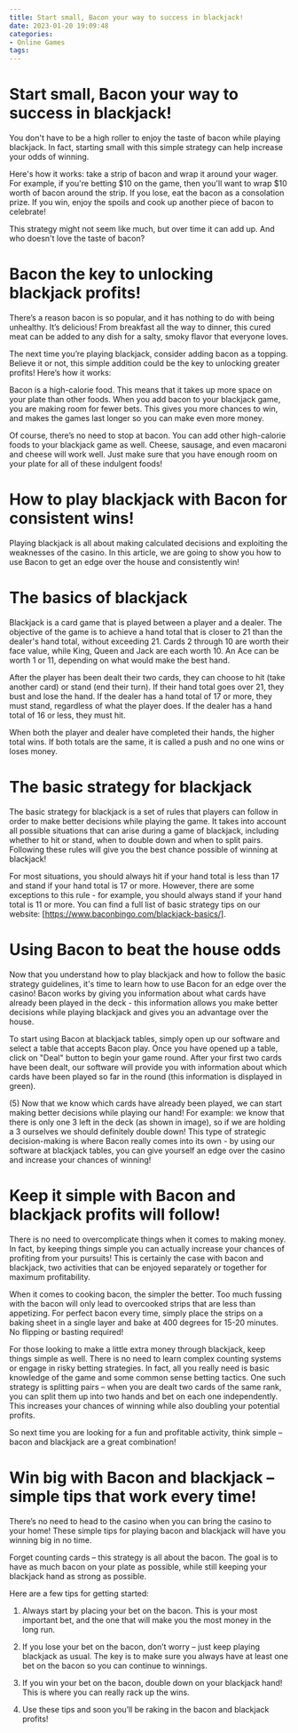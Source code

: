 ```yaml
---
title: Start small, Bacon your way to success in blackjack!
date: 2023-01-20 19:09:48
categories:
- Online Games
tags:
---
```



#  Start small, Bacon your way to success in blackjack!

You don't have to be a high roller to enjoy the taste of bacon while playing blackjack. In fact, starting small with this simple strategy can help increase your odds of winning.

Here's how it works: take a strip of bacon and wrap it around your wager. For example, if you're betting $10 on the game, then you'll want to wrap $10 worth of bacon around the strip. If you lose, eat the bacon as a consolation prize. If you win, enjoy the spoils and cook up another piece of bacon to celebrate!

This strategy might not seem like much, but over time it can add up. And who doesn't love the taste of bacon?

#  Bacon the key to unlocking blackjack profits!

There’s a reason bacon is so popular, and it has nothing to do with being unhealthy. It’s delicious! From breakfast all the way to dinner, this cured meat can be added to any dish for a salty, smoky flavor that everyone loves.

The next time you’re playing blackjack, consider adding bacon as a topping. Believe it or not, this simple addition could be the key to unlocking greater profits! Here’s how it works:

Bacon is a high-calorie food. This means that it takes up more space on your plate than other foods. When you add bacon to your blackjack game, you are making room for fewer bets. This gives you more chances to win, and makes the games last longer so you can make even more money.

Of course, there’s no need to stop at bacon. You can add other high-calorie foods to your blackjack game as well. Cheese, sausage, and even macaroni and cheese will work well. Just make sure that you have enough room on your plate for all of these indulgent foods!

#  How to play blackjack with Bacon for consistent wins!

Playing blackjack is all about making calculated decisions and exploiting the weaknesses of the casino. In this article, we are going to show you how to use Bacon to get an edge over the house and consistently win!

# The basics of blackjack

Blackjack is a card game that is played between a player and a dealer. The objective of the game is to achieve a hand total that is closer to 21 than the dealer's hand total, without exceeding 21. Cards 2 through 10 are worth their face value, while King, Queen and Jack are each worth 10. An Ace can be worth 1 or 11, depending on what would make the best hand.

After the player has been dealt their two cards, they can choose to hit (take another card) or stand (end their turn). If their hand total goes over 21, they bust and lose the hand. If the dealer has a hand total of 17 or more, they must stand, regardless of what the player does. If the dealer has a hand total of 16 or less, they must hit.

When both the player and dealer have completed their hands, the higher total wins. If both totals are the same, it is called a push and no one wins or loses money.

# The basic strategy for blackjack

The basic strategy for blackjack is a set of rules that players can follow in order to make better decisions while playing the game. It takes into account all possible situations that can arise during a game of blackjack, including whether to hit or stand, when to double down and when to split pairs. Following these rules will give you the best chance possible of winning at blackjack!

For most situations, you should always hit if your hand total is less than 17 and stand if your hand total is 17 or more. However, there are some exceptions to this rule - for example, you should always stand if your hand total is 11 or more. You can find a full list of basic strategy tips on our website: [https://www.baconbingo.com/blackjack-basics/].

# Using Bacon to beat the house odds

Now that you understand how to play blackjack and how to follow the basic strategy guidelines, it's time to learn how to use Bacon for an edge over the casino! Bacon works by giving you information about what cards have already been played in the deck - this information allows you make better decisions while playing blackjack and gives you an advantage over the house.

To start using Bacon at blackjack tables, simply open up our software and select a table that accepts Bacon play. Once you have opened up a table, click on "Deal" button to begin your game round. After your first two cards have been dealt, our software will provide you with information about which cards have been played so far in the round (this information is displayed in green).



 



 



 



 



 



 

  (5) Now that we know which cards have already been played, we can start making better decisions while playing our hand! For example: we know that there is only one 3 left in the deck (as shown in image), so if we are holding a 3 ourselves we should definitely double down! This type of strategic decision-making is where Bacon really comes into its own - by using our software at blackjack tables, you can give yourself an edge over the casino and increase your chances of winning!

#  Keep it simple with Bacon and blackjack profits will follow! 

There is no need to overcomplicate things when it comes to making money. In fact, by keeping things simple you can actually increase your chances of profiting from your pursuits! This is certainly the case with bacon and blackjack, two activities that can be enjoyed separately or together for maximum profitability.

When it comes to cooking bacon, the simpler the better. Too much fussing with the bacon will only lead to overcooked strips that are less than appetizing. For perfect bacon every time, simply place the strips on a baking sheet in a single layer and bake at 400 degrees for 15-20 minutes. No flipping or basting required!

For those looking to make a little extra money through blackjack, keep things simple as well. There is no need to learn complex counting systems or engage in risky betting strategies. In fact, all you really need is basic knowledge of the game and some common sense betting tactics. One such strategy is splitting pairs – when you are dealt two cards of the same rank, you can split them up into two hands and bet on each one independently. This increases your chances of winning while also doubling your potential profits.

So next time you are looking for a fun and profitable activity, think simple – bacon and blackjack are a great combination!

#  Win big with Bacon and blackjack – simple tips that work every time!

There’s no need to head to the casino when you can bring the casino to your home! These simple tips for playing bacon and blackjack will have you winning big in no time.

Forget counting cards – this strategy is all about the bacon. The goal is to have as much bacon on your plate as possible, while still keeping your blackjack hand as strong as possible.

Here are a few tips for getting started:

1) Always start by placing your bet on the bacon. This is your most important bet, and the one that will make you the most money in the long run.

2) If you lose your bet on the bacon, don’t worry – just keep playing blackjack as usual. The key is to make sure you always have at least one bet on the bacon so you can continue to winnings.

3) If you win your bet on the bacon, double down on your blackjack hand! This is where you can really rack up the wins.

4) Use these tips and soon you’ll be raking in the bacon and blackjack profits!